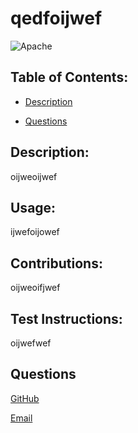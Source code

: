 
# qedfoijwef
![Apache](https://img.shields.io/badge/License-Apache-blue)

## Table of Contents:
* [Description](#Description)

* [Questions](#Questions)

## Description:
oijweoijwef

## Usage:
ijwefoijowef

## Contributions:
oijweoifjwef

## Test Instructions:
oijwefwef

## Questions
[GitHub](https://github.com/wtguenthner)

[Email](mailto:wtguenthner@gmail.com)




